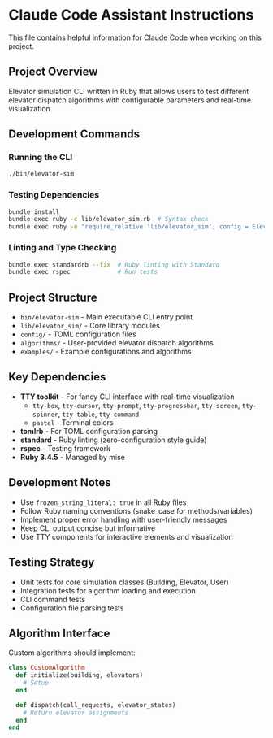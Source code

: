 # Claude Code Assistant Instructions

This file contains helpful information for Claude Code when working on this project.

## Project Overview
Elevator simulation CLI written in Ruby that allows users to test different elevator dispatch algorithms with configurable parameters and real-time visualization.

## Development Commands

### Running the CLI
```bash
./bin/elevator-sim
```

### Testing Dependencies
```bash
bundle install
bundle exec ruby -c lib/elevator_sim.rb  # Syntax check
bundle exec ruby -e "require_relative 'lib/elevator_sim'; config = ElevatorSim::Configuration.load('config/default.toml'); puts config.building_floors"  # Test config loading
```

### Linting and Type Checking
```bash
bundle exec standardrb --fix  # Ruby linting with Standard
bundle exec rspec             # Run tests
```

## Project Structure

- `bin/elevator-sim` - Main executable CLI entry point
- `lib/elevator_sim/` - Core library modules
- `config/` - TOML configuration files
- `algorithms/` - User-provided elevator dispatch algorithms
- `examples/` - Example configurations and algorithms

## Key Dependencies

- **TTY toolkit** - For fancy CLI interface with real-time visualization
  - `tty-box`, `tty-cursor`, `tty-prompt`, `tty-progressbar`, `tty-screen`, `tty-spinner`, `tty-table`, `tty-command`
  - `pastel` - Terminal colors
- **tomlrb** - For TOML configuration parsing
- **standard** - Ruby linting (zero-configuration style guide)
- **rspec** - Testing framework
- **Ruby 3.4.5** - Managed by mise

## Development Notes

- Use `frozen_string_literal: true` in all Ruby files
- Follow Ruby naming conventions (snake_case for methods/variables)
- Implement proper error handling with user-friendly messages
- Keep CLI output concise but informative
- Use TTY components for interactive elements and visualization

## Testing Strategy

- Unit tests for core simulation classes (Building, Elevator, User)
- Integration tests for algorithm loading and execution
- CLI command tests
- Configuration file parsing tests

## Algorithm Interface

Custom algorithms should implement:
```ruby
class CustomAlgorithm
  def initialize(building, elevators)
    # Setup
  end

  def dispatch(call_requests, elevator_states)
    # Return elevator assignments
  end
end
```
